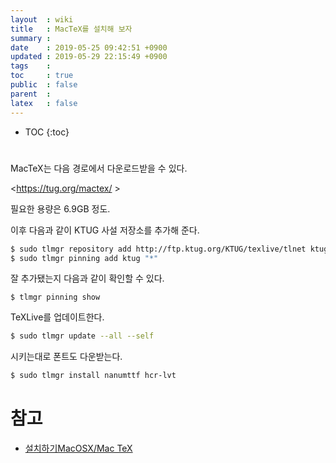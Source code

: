 ```yaml
---
layout  : wiki
title   : MacTeX를 설치해 보자
summary : 
date    : 2019-05-25 09:42:51 +0900
updated : 2019-05-29 22:15:49 +0900
tags    : 
toc     : true
public  : false
parent  : 
latex   : false
---
```

* TOC
{:toc}

# 

MacTeX는 다음 경로에서 다운로드받을 수 있다.

<https://tug.org/mactex/ >

필요한 용량은 6.9GB 정도.

이후 다음과 같이 KTUG 사설 저장소를 추가해 준다.

```sh
$ sudo tlmgr repository add http://ftp.ktug.org/KTUG/texlive/tlnet ktug
$ sudo tlmgr pinning add ktug "*"
```

잘 추가됐는지 다음과 같이 확인할 수 있다.

```
$ tlmgr pinning show
```


TeXLive를 업데이트한다.

```sh
$ sudo tlmgr update --all --self
```

시키는대로 폰트도 다운받는다.

```sh
$ sudo tlmgr install nanumttf hcr-lvt
```


# 참고

* [설치하기MacOSX/Mac TeX](http://wiki.ktug.org/wiki/wiki.php/%EC%84%A4%EC%B9%98%ED%95%98%EA%B8%B0MacOSX/MacTeX )
